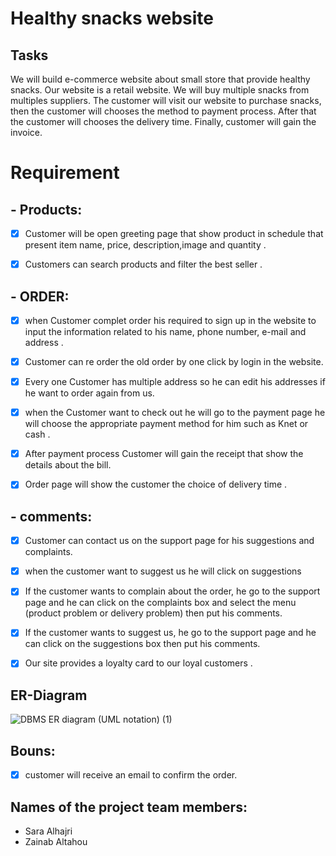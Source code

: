# Healthy snacks website 

## Tasks

We will build e-commerce website about small store that provide healthy snacks.  Our website is a retail website. We will buy multiple snacks from multiples suppliers.  The customer will visit our website to purchase snacks, then the customer will chooses the method to payment process. After that the customer will chooses the delivery time. Finally, customer will gain the invoice.


# Requirement

## - Products:
- [x] Customer will be open greeting page that show product in schedule that present item name, price, description,image and quantity .
- [x] Customers can search products and filter the best seller  .  


## - ORDER: 

  - [x] when Customer complet order his required to sign up in the website to input the information related to his name, phone number, e-mail and address .

  - [x] Customer can re order the old order by one click by login in the website.

  - [x] Every one Customer has multiple address so he can edit his addresses if he want to order again from us.

  - [x] when the Customer want to check out he will go to the payment page he will choose the appropriate payment method for him such as Knet or cash . 

  - [x] After payment process Customer will gain the receipt that show the details about the bill.
  - [x] Order page will show the customer the choice of delivery time . 

## - comments:

  - [x] Customer can contact us on the support page for his suggestions and complaints. 
  - [x] when the customer want to suggest us he will click on suggestions
  - [x] If the customer wants to complain about the order, he go to the support page and he can click on the complaints box and select the menu (product problem or delivery problem) then put his comments.
  - [x]  If the customer wants to suggest us, he go to the support page and he can click on the suggestions box then put his comments.

  - [x] Our site provides a loyalty card to our loyal customers .

## ER-Diagram



![DBMS ER diagram (UML notation) (1)](https://user-images.githubusercontent.com/93180512/147454969-6b52bd2f-76fb-4a75-ad43-147ddd39efc4.png)

## Bouns:
- [x] customer will receive an email to confirm the order.


## Names of the project team members:
- Sara Alhajri
- Zainab Altahou


